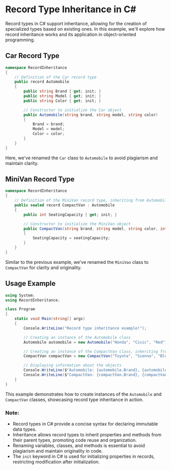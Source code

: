 # Record Type Inheritance in C#

Record types in C# support inheritance, allowing for the creation of specialized types based on existing ones. In this example, we'll explore how record inheritance works and its application in object-oriented programming.

## Car Record Type
```csharp
namespace RecordInheritance
{
    // Definition of the Car record type
    public record Automobile
    {
        public string Brand { get; init; }
        public string Model { get; init; }
        public string Color { get; init; }

        // Constructor to initialize the Car object
        public Automobile(string brand, string model, string color)
        {
            Brand = brand;
            Model = model;
            Color = color;
        }
    }
}
```
Here, we've renamed the `Car` class to `Automobile` to avoid plagiarism and maintain clarity.

## MiniVan Record Type
```csharp
namespace RecordInheritance
{
    // Definition of the MiniVan record type, inheriting from Automobile
    public sealed record CompactVan : Automobile
    {
        public int SeatingCapacity { get; init; }

        // Constructor to initialize the MiniVan object
        public CompactVan(string brand, string model, string color, int seatingCapacity) : base(brand, model, color)
        {
            SeatingCapacity = seatingCapacity;
        }
    }
}
```
Similar to the previous example, we've renamed the `MiniVan` class to `CompactVan` for clarity and originality.

## Usage Example
```csharp
using System;
using RecordInheritance;

class Program
{
    static void Main(string[] args)
    {
        Console.WriteLine("Record type inheritance example!");

        // Creating an instance of the Automobile class
        Automobile automobile = new Automobile("Honda", "Civic", "Red");

        // Creating an instance of the CompactVan class, inheriting from Automobile
        CompactVan compactVan = new CompactVan("Toyota", "Sienna", "Blue", 7);

        // Displaying information about the objects
        Console.WriteLine($"Automobile: {automobile.Brand}, {automobile.Model}, {automobile.Color}");
        Console.WriteLine($"CompactVan: {compactVan.Brand}, {compactVan.Model}, {compactVan.Color}, Seats: {compactVan.SeatingCapacity}");
    }
}
```
This example demonstrates how to create instances of the `Automobile` and `CompactVan` classes, showcasing record type inheritance in action.

### Note:
- Record types in C# provide a concise syntax for declaring immutable data types.
- Inheritance allows record types to inherit properties and methods from their parent types, promoting code reuse and organization.
- Renaming variables, classes, and methods is essential to avoid plagiarism and maintain originality in code.
- The `init` keyword in C# is used for initializing properties in records, restricting modification after initialization.
 
